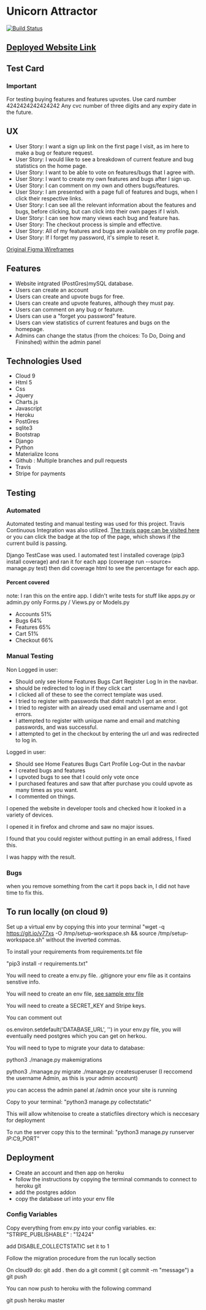 # Unicorn Attractor
[![Build Status](https://travis-ci.org/dougd94/UnicornAttractor.svg?branch=master)](https://travis-ci.org/dougd94/UnicornAttractor)

## [Deployed Website Link](https://unicorn-attractor-1.herokuapp.com)

##  Test Card
### Important
For testing buying features and features upvotes. 
Use card number 4242424242424242
Any cvc number of three digits 
and any expiry date in the future.

## UX

* User Story: I want a sign up link on the first page I visit, as im here to make a bug or feature request.
* User Story: I would like to see a breakdown of current feature and bug statistics on the home page.
* User Story: I want to be able to vote on features/bugs that I agree with.
* User Story: I want to create my own features and bugs after I sign up.
* User Story: I can comment on my own and others bugs/features.
* User Story: I am presented with a page full of features and bugs, when I click their respective links. 
* User Story: I can see all the relevant information about the features and bugs, before clicking, but can click into their own pages if I wish.
* User Story: I can see how many views each bug and feature has.
* User Story: The checkout process is simple and effective.
* User Story: All of my features and bugs are available on my profile page.
* User Story: If I forget my password, it's simple to reset it.


[Original Figma Wireframes](https://www.figma.com/file/0OfvfbikzuhJOm73JBHTw5HA/Untitled?node-id=0%3A1)

## Features

* Website intgrated (PostGres)mySQL database.
* Users can create an account
* Users can create and upvote bugs for free.
* Users can create and upvote features, although they must pay.
* Users can comment on any bug or feature.
* Users can use a "forget you password" feature.
* Users can view statistics of current features and bugs on the homepage.
* Admins can change the status (from the choices: To Do, Doing and Fininshed) within the admin panel

## Technologies Used

* Cloud 9
* Html 5
* Css
* Jquery
* Charts.js
* Javascript
* Heroku
* PostGres
* sqlite3
* Bootstrap
* Django
* Python
* Materialize Icons
* Github : Multiple branches and pull requests
* Travis
* Stripe for payments

## Testing 

### Automated

Automated testing and manual testing was used for this project.
Travis Continuous Integration was also utilized.
[The travis page can be visited here](https://travis-ci.org/dougd94/UnicornAttractor) or you can click the badge at the top of the page, 
which shows if the current build is passing.

Django TestCase was used.
I automated test
I installed  coverage (pip3 install coverage)
and ran it for each app (coverage run --source= manage.py test)
then did coverage html to see the percentage for each app.

#### Percent covered
note: I ran this on the entire app. I didn't write tests for stuff like apps.py or admin.py
only Forms.py / Views.py or Models.py
* Accounts 51%
* Bugs 64%
* Features 65%
* Cart 51%
* Checkout 66%

### Manual Testing
Non Logged in user:
* Should only see Home Features Bugs Cart Register Log In in the navbar.
* should be redirected to log in if they click cart
* I clicked all of these to see the correct template was used.
* I tried to register with passwords that didnt match I got an error.
* I tried to register with an already used email and username and I got errors.
* I attempted to register with unique name and email and matching passwords, and was successful.
* I attempted to get in the checkout by entering the url and was redirected to log in.

Logged in user:
* Should see Home Features Bugs Cart Profile Log-Out in the navbar
* I created bugs and features
* I upvoted bugs to see that I could only vote once
* I purchased features and saw that after purchase you could upvote as many times as you want.
* I commented on things.

I opened the website in developer tools and checked how it looked in a variety of devices.

I opened it in firefox and chrome and saw no major issues.

I found that you could register without putting in an email address, I fixed this.

I was happy with the result.

### Bugs
when you remove something from the cart it pops back in, I did not have time to fix this.


## To run locally (on cloud 9)

Set up a virtual env by copying this into your terminal "wget -q https://git.io/v77xs -O /tmp/setup-workspace.sh && source /tmp/setup-workspace.sh" without the inverted commas.

To install your requirements from requirements.txt file

"pip3 install -r requirements.txt"

You will need to create a env.py file. .gitignore your env file as it contains senstive info.

You will need to create an env file, [see sample env file](../sample_env.py)

You will need to create a SECRET_KEY and Stripe keys.

You can comment out

os.environ.setdefault('DATABASE_URL', '') in your env.py file, you will eventually need postgres which you can get on herkou.

You will need to type to migrate your data to database:

python3 ./manage.py makemigrations

python3 ./manage.py migrate
./manage.py createsuperuser (I reccomend the username Admin, as this is your admin account)

you can access the admin panel at /admin once your site is running


Copy to your terminal: "python3 manage.py collectstatic"

This will allow whitenoise to create a staticfiles directory which is neccesary for deployment

To run the server copy this to the terminal: "python3 manage.py runserver $IP:$C9_PORT"

## Deployment
* Create an account and then app on heroku 
* follow the instructions by copying the terminal commands to connect to heroku git
* add the postgres addon
* copy the database url into your env file

### Config Variables
Copy everything from env.py into your config variables. ex: "STRIPE_PUBLISHABLE" : "12424"

add DISABLE_COLLECTSTATIC set it to 1

Follow the migration procedure from the run locally section

On cloud9 do: git add . then do a git commit ( git commit -m "message") a git push

You can now push to heroku with the following command

git push heroku master